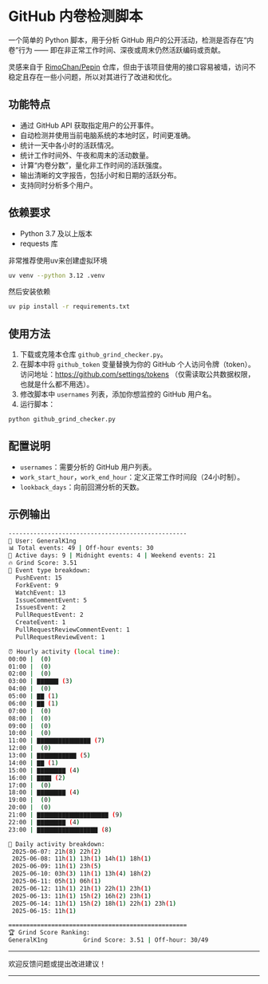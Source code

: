# GitHub 内卷检测脚本

一个简单的 Python 脚本，用于分析 GitHub 用户的公开活动，检测是否存在“内卷”行为 —— 即在非正常工作时间、深夜或周末仍然活跃编码或贡献。

灵感来自于 [RimoChan/Pepin](https://github.com/RimoChan/Pepin) 仓库，但由于该项目使用的接口容易被墙，访问不稳定且存在一些小问题，所以对其进行了改进和优化。

## 功能特点

- 通过 GitHub API 获取指定用户的公开事件。
- 自动检测并使用当前电脑系统的本地时区，时间更准确。
- 统计一天中各小时的活跃情况。
- 统计工作时间外、午夜和周末的活动数量。
- 计算“内卷分数”，量化非工作时间的活跃强度。
- 输出清晰的文字报告，包括小时和日期的活跃分布。
- 支持同时分析多个用户。

## 依赖要求

- Python 3.7 及以上版本
- requests 库

非常推荐使用uv来创建虚拟环境

```bash
uv venv --python 3.12 .venv 
```
然后安装依赖

```bash
uv pip install -r requirements.txt
```
## 使用方法

1. 下载或克隆本仓库 `github_grind_checker.py`。
2. 在脚本中将 `github_token` 变量替换为你的 GitHub 个人访问令牌（token）。
    访问地址：https://github.com/settings/tokens （仅需读取公共数据权限，也就是什么都不用选）。
3. 修改脚本中 `usernames` 列表，添加你想监控的 GitHub 用户名。
4. 运行脚本：

```bash
python github_grind_checker.py
```

## 配置说明

- `usernames`：需要分析的 GitHub 用户列表。
- `work_start_hour`，`work_end_hour`：定义正常工作时间段（24小时制）。
- `lookback_days`：向前回溯分析的天数。

## 示例输出

```bash
--------------------------------------------------
👤 User: GeneralK1ng
📊 Total events: 49 | Off-hour events: 30
📅 Active days: 9 | Midnight events: 4 | Weekend events: 21
🔥 Grind Score: 3.51
🔧 Event type breakdown:
  PushEvent: 15
  ForkEvent: 9
  WatchEvent: 13
  IssueCommentEvent: 5
  IssuesEvent: 2
  PullRequestEvent: 2
  CreateEvent: 1
  PullRequestReviewCommentEvent: 1
  PullRequestReviewEvent: 1

⏰ Hourly activity (local time):
00:00 |  (0)
01:00 |  (0)
02:00 |  (0)
03:00 | ▇▇▇▇▇▇ (3)
04:00 |  (0)
05:00 | ▇▇ (1)
06:00 | ▇▇ (1)
07:00 |  (0)
08:00 |  (0)
09:00 |  (0)
10:00 |  (0)
11:00 | ▇▇▇▇▇▇▇▇▇▇▇▇▇▇▇ (7)
12:00 |  (0)
13:00 | ▇▇▇▇▇▇▇▇▇▇▇ (5)
14:00 | ▇▇ (1)
15:00 | ▇▇▇▇▇▇▇▇ (4)
16:00 | ▇▇▇▇ (2)
17:00 |  (0)
18:00 | ▇▇▇▇▇▇▇▇ (4)
19:00 |  (0)
20:00 |  (0)
21:00 | ▇▇▇▇▇▇▇▇▇▇▇▇▇▇▇▇▇▇▇▇ (9)
22:00 | ▇▇▇▇▇▇▇▇ (4)
23:00 | ▇▇▇▇▇▇▇▇▇▇▇▇▇▇▇▇▇ (8)

📆 Daily activity breakdown:
 2025-06-07: 21h(8) 22h(2) 
 2025-06-08: 11h(1) 13h(1) 14h(1) 18h(1) 
 2025-06-09: 11h(1) 23h(5) 
 2025-06-10: 03h(3) 11h(1) 13h(4) 18h(2) 
 2025-06-11: 05h(1) 06h(1) 
 2025-06-12: 11h(1) 21h(1) 22h(1) 23h(1) 
 2025-06-13: 11h(1) 15h(2) 16h(2) 23h(1) 
 2025-06-14: 11h(1) 15h(2) 18h(1) 22h(1) 23h(1) 
 2025-06-15: 11h(1) 

==================================================
🏆 Grind Score Ranking:
GeneralK1ng          Grind Score: 3.51 | Off-hour: 30/49
```

------

欢迎反馈问题或提出改进建议！

------

